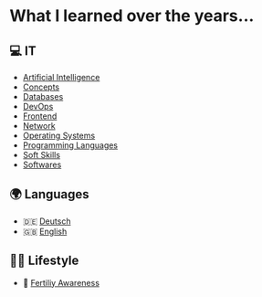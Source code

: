 # What I learned over the years...

## 💻 IT

- [Artificial Intelligence](it/artificial-intelligence/README.md)
- [Concepts](it/concepts/README.md)
- [Databases](it/databases/README.md)
- [DevOps](it/devops/README.md)
- [Frontend](it/frontend/README.md)
- [Network](it/network/README.md)
- [Operating Systems](it/operating-systems/README.md)
- [Programming Languages](it/programming-languages/README.md)
- [Soft Skills](it/soft-skills/README.md)
- [Softwares](it/softwares/README.md)

## 🌍 Languages

- 🇩🇪 [Deutsch](language/german/README.md)
- 🇬🇧 [English](language/english/README.md)

## 🏃🥑 Lifestyle

- 🐣 [Fertiliy Awareness](lifestyle/fertility-awareness/README.md)